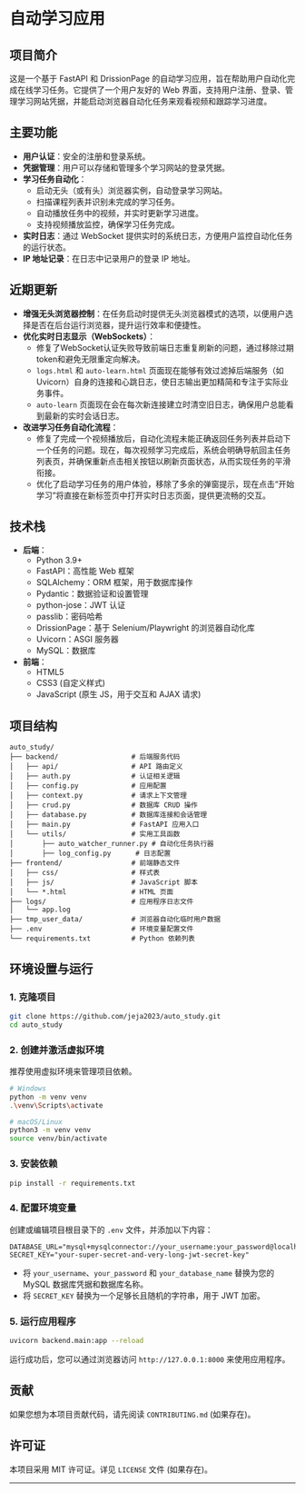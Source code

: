 # 自动学习应用

## 项目简介

这是一个基于 FastAPI 和 DrissionPage 的自动学习应用，旨在帮助用户自动化完成在线学习任务。它提供了一个用户友好的 Web 界面，支持用户注册、登录、管理学习网站凭据，并能启动浏览器自动化任务来观看视频和跟踪学习进度。

## 主要功能

- **用户认证**：安全的注册和登录系统。
- **凭据管理**：用户可以存储和管理多个学习网站的登录凭据。
- **学习任务自动化**：
  - 启动无头（或有头）浏览器实例，自动登录学习网站。
  - 扫描课程列表并识别未完成的学习任务。
  - 自动播放任务中的视频，并实时更新学习进度。
  - 支持视频播放监控，确保学习任务完成。
- **实时日志**：通过 WebSocket 提供实时的系统日志，方便用户监控自动化任务的运行状态。
- **IP 地址记录**：在日志中记录用户的登录 IP 地址。

## 近期更新

- **增强无头浏览器控制**：在任务启动时提供无头浏览器模式的选项，以便用户选择是否在后台运行浏览器，提升运行效率和便捷性。
- **优化实时日志显示（WebSockets）**：
    - 修复了WebSocket认证失败导致前端日志重复刷新的问题，通过移除过期token和避免无限重定向解决。
    - `logs.html` 和 `auto-learn.html` 页面现在能够有效过滤掉后端服务（如Uvicorn）自身的连接和心跳日志，使日志输出更加精简和专注于实际业务事件。
    - `auto-learn` 页面现在会在每次新连接建立时清空旧日志，确保用户总能看到最新的实时会话日志。
- **改进学习任务自动化流程**：
    - 修复了完成一个视频播放后，自动化流程未能正确返回任务列表并启动下一个任务的问题。现在，每次视频学习完成后，系统会明确导航回主任务列表页，并确保重新点击相关按钮以刷新页面状态，从而实现任务的平滑衔接。
    - 优化了启动学习任务的用户体验，移除了多余的弹窗提示，现在点击“开始学习”将直接在新标签页中打开实时日志页面，提供更流畅的交互。

## 技术栈

- **后端**：
  - Python 3.9+
  - FastAPI：高性能 Web 框架
  - SQLAlchemy：ORM 框架，用于数据库操作
  - Pydantic：数据验证和设置管理
  - python-jose：JWT 认证
  - passlib：密码哈希
  - DrissionPage：基于 Selenium/Playwright 的浏览器自动化库
  - Uvicorn：ASGI 服务器
  - MySQL：数据库
- **前端**：
  - HTML5
  - CSS3 (自定义样式)
  - JavaScript (原生 JS，用于交互和 AJAX 请求)

## 项目结构

```
auto_study/
├── backend/                  # 后端服务代码
│   ├── api/                  # API 路由定义
│   ├── auth.py               # 认证相关逻辑
│   ├── config.py             # 应用配置
│   ├── context.py            # 请求上下文管理
│   ├── crud.py               # 数据库 CRUD 操作
│   ├── database.py           # 数据库连接和会话管理
│   ├── main.py               # FastAPI 应用入口
│   └── utils/                # 实用工具函数
│       ├── auto_watcher_runner.py # 自动化任务执行器
│       ├── log_config.py      # 日志配置
├── frontend/                 # 前端静态文件
│   ├── css/                  # 样式表
│   ├── js/                   # JavaScript 脚本
│   └── *.html                # HTML 页面
├── logs/                     # 应用程序日志文件
│   └── app.log
├── tmp_user_data/            # 浏览器自动化临时用户数据
├── .env                      # 环境变量配置文件
└── requirements.txt          # Python 依赖列表
```

## 环境设置与运行

### 1. 克隆项目

```bash
git clone https://github.com/jeja2023/auto_study.git
cd auto_study
```

### 2. 创建并激活虚拟环境

推荐使用虚拟环境来管理项目依赖。

```bash
# Windows
python -m venv venv
.\venv\Scripts\activate

# macOS/Linux
python3 -m venv venv
source venv/bin/activate
```

### 3. 安装依赖

```bash
pip install -r requirements.txt
```

### 4. 配置环境变量

创建或编辑项目根目录下的 `.env` 文件，并添加以下内容：

```dotenv
DATABASE_URL="mysql+mysqlconnector://your_username:your_password@localhost:3306/your_database_name"
SECRET_KEY="your-super-secret-and-very-long-jwt-secret-key"
```

- 将 `your_username`、`your_password` 和 `your_database_name` 替换为您的 MySQL 数据库凭据和数据库名称。
- 将 `SECRET_KEY` 替换为一个足够长且随机的字符串，用于 JWT 加密。

### 5. 运行应用程序

```bash
uvicorn backend.main:app --reload
```

运行成功后，您可以通过浏览器访问 `http://127.0.0.1:8000` 来使用应用程序。

## 贡献

如果您想为本项目贡献代码，请先阅读 `CONTRIBUTING.md` (如果存在)。

## 许可证

本项目采用 MIT 许可证。详见 `LICENSE` 文件 (如果存在)。

---